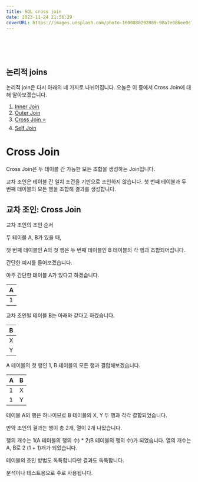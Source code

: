 ```yaml
---
title: SQL cross join
date: 2023-11-24 21:56:29
coverURL: https://images.unsplash.com/photo-1600880292089-90a7e086ee0c?q=80&w=2787&auto=format&fit=crop&ixlib=rb-4.0.3&ixid=M3wxMjA3fDB8MHxwaG90by1wYWdlfHx8fGVufDB8fHx8fA%3D%3D
---
```

<br />
<br />
<br />

## 논리적 joins

논리적 join은 다시 아래의 네 가지로 나뉘어집니다.
오늘은 이 중에서 Cross Join에 대해 알아보겠습니다.

1. <a href="/blog/Engineer-Information-Processing/SQL-Inner-join/">Inner Join</a>
2. <a href="/blog/Engineer-Information-Processing/SQL-Outer-join/">Outer ️Join</a>
3. <a href="/blog/Engineer-Information-Processing/SQL-Cross-join/">Cross Join ⭐</a>
4. <a href="/blog/Engineer-Information-Processing/SQL-Self-join/">Self Join </a>

# Cross Join

Cross Join은 두 테이블 간 가능한 모든 조합을 생성하는 Join입니다.

교차 조인은 테이블 간 일치 조건을 기반으로 조인하지 않습니다.
첫 번째 테이블과 두 번째 테이블의 모든 행을 조합해 결과를 생성합니다.

## 교차 조인: Cross Join

교차 조인의 조인 순서

두 테이블 A, B가 있을 때,

첫 번째 테이블인 A의 첫 행은
두 번째 테이블인 B 테이블의 각 행과 조합되어집니다.

간단한 예시를 들어보겠습니다.

아주 간단한 테이블 A가 있다고 하겠습니다.

|A|
|--|
|1|

교차 조인될 테이블 B는 아래와 같다고 하겠습니다.

|B|
|--|
|X|
|Y|

A 테이블의 첫 행인 1,
B 테이블의 모든 행과 결합해보겠습니다.

|A|B|
|--|--|
|1|X|
|1|Y|

테이블 A의 행은 하나이므로 B 테이블의 X, Y 두 행과 각각 결합되었습니다.

만약 조인의 결과는 행이 총 2개, 열이 2개 나왔습니다.

행의 개수는 1(A 테이블의 행의 수) * 2(B 테이블의 행의 수)가 되었습니다.
열의 개수는 A, B로 2 (1 + 1)개가 되었습니다.

테이블의 조인 방법도 독특합니다만 결과도 독특합니다.

분석이나 테스트용으로 주로 사용됩니다.



